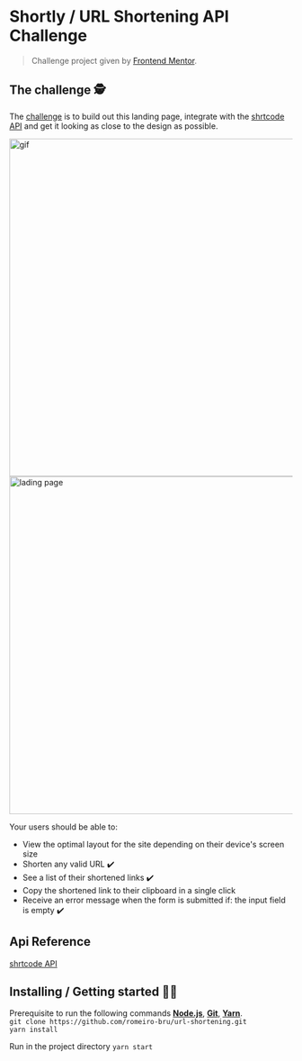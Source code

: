 # Shortly / URL Shortening API Challenge

> Challenge project given by [Frontend Mentor](https://www.frontendmentor.io/).

## The challenge 🕵️
The [challenge](https://www.frontendmentor.io/challenges/url-shortening-api-landing-page-2ce3ob-G) is to build out this landing page, integrate with the [shrtcode API](https://shrtco.de/docs/) and get it looking as close to the design as possible.

<img width="600" src="https://user-images.githubusercontent.com/56081906/166335005-d73e9a0f-7e4f-4147-8d8a-f128c0aa72c2.gif" alt="gif" />
<img width="600" src="https://user-images.githubusercontent.com/56081906/165976319-974c5d2d-6d84-430b-b4df-35e1a6ae8c36.png" alt="lading page" />

Your users should be able to:

* View the optimal layout for the site depending on their device's screen size
* Shorten any valid URL ✔️
* See a list of their shortened links ✔️
* Copy the shortened link to their clipboard in a single click
* Receive an error message when the form is submitted if: the input field is empty ✔️

## Api Reference
[shrtcode API](https://shrtco.de/docs/)


## Installing / Getting started 👨‍🏭

Prerequisite to run the following commands <strong>[Node.js](https://nodejs.org/en/download/)</strong>, 
                           <strong>[Git](https://git-scm.com/downloads)</strong>, 
                           <strong>[Yarn](https://yarnpkg.com/)</strong>.
<br>
```git clone https://github.com/romeiro-bru/url-shortening.git```
<br>
```yarn install```

Run in the project directory ```yarn start```
